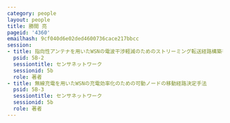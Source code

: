 ```yaml
---
category: people
layout: people
title: 勝間 亮
pageid: '4360'
emailhash: 9cf040d6e02ded4600736cace217bbcc
session:
- title: 指向性アンテナを用いたWSNの電波干渉軽減のためのストリーミング転送経路構築手法
  psid: 5B-2
  sessiontitle: センサネットワーク
  sessionid: 5b
  role: 著者
- title: 無線充電を用いたWSNの充電効率化のための可動ノードの移動経路決定手法
  psid: 5B-3
  sessiontitle: センサネットワーク
  sessionid: 5b
  role: 著者
---
```

